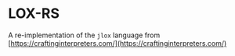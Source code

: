 # LOX-RS

A re-implementation of the `jlox` language from [https://craftinginterpreters.com/](https://craftinginterpreters.com/)
